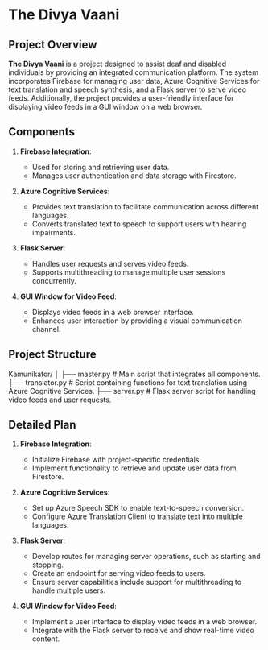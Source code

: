# The Divya Vaani

## Project Overview

**The Divya Vaani** is a project designed to assist deaf and disabled individuals by providing an integrated communication platform. The system incorporates Firebase for managing user data, Azure Cognitive Services for text translation and speech synthesis, and a Flask server to serve video feeds. Additionally, the project provides a user-friendly interface for displaying video feeds in a GUI window on a web browser.

## Components

1. **Firebase Integration**: 
   - Used for storing and retrieving user data.
   - Manages user authentication and data storage with Firestore.

2. **Azure Cognitive Services**:
   - Provides text translation to facilitate communication across different languages.
   - Converts translated text to speech to support users with hearing impairments.

3. **Flask Server**:
   - Handles user requests and serves video feeds.
   - Supports multithreading to manage multiple user sessions concurrently.

4. **GUI Window for Video Feed**:
   - Displays video feeds in a web browser interface.
   - Enhances user interaction by providing a visual communication channel.

## Project Structure

Kamunikator/ │ ├── master.py # Main script that integrates all components. ├── translator.py # Script containing functions for text translation using Azure Cognitive Services. ├── server.py # Flask server script for handling video feeds and user requests.


## Detailed Plan

1. **Firebase Integration**:
   - Initialize Firebase with project-specific credentials.
   - Implement functionality to retrieve and update user data from Firestore.

2. **Azure Cognitive Services**:
   - Set up Azure Speech SDK to enable text-to-speech conversion.
   - Configure Azure Translation Client to translate text into multiple languages.

3. **Flask Server**:
   - Develop routes for managing server operations, such as starting and stopping.
   - Create an endpoint for serving video feeds to users.
   - Ensure server capabilities include support for multithreading to handle multiple users.

4. **GUI Window for Video Feed**:
   - Implement a user interface to display video feeds in a web browser.
   - Integrate with the Flask server to receive and show real-time video content.

